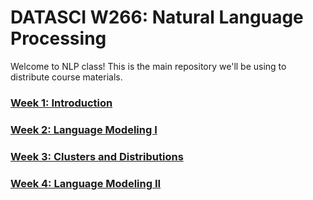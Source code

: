 # DATASCI W266: Natural Language Processing

Welcome to NLP class! This is the main repository we'll be using to distribute 
course materials.

### [Week 1: Introduction](week1/)

### [Week 2: Language Modeling I](week2/)

### [Week 3: Clusters and Distributions](week3/)

### [Week 4: Language Modeling II](week4/)
